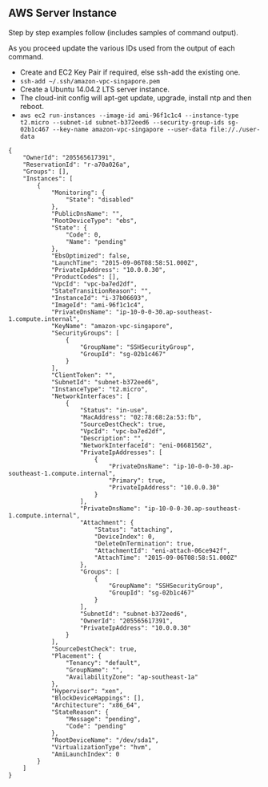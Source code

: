 ## AWS Server Instance

Step by step examples follow (includes samples of command output).

As you proceed update the various IDs used from the output of each command.

- Create and EC2 Key Pair if required, else ssh-add the existing one.
- `ssh-add ~/.ssh/amazon-vpc-singapore.pem`
- Create a Ubuntu 14.04.2 LTS server instance.
- The cloud-init config will apt-get update, upgrade, install ntp and then reboot.
- `aws ec2 run-instances --image-id ami-96f1c1c4 --instance-type t2.micro --subnet-id subnet-b372eed6 --security-group-ids sg-02b1c467 --key-name amazon-vpc-singapore --user-data file://./user-data`

```
{
    "OwnerId": "205565617391", 
    "ReservationId": "r-a70a026a", 
    "Groups": [], 
    "Instances": [
        {
            "Monitoring": {
                "State": "disabled"
            }, 
            "PublicDnsName": "", 
            "RootDeviceType": "ebs", 
            "State": {
                "Code": 0, 
                "Name": "pending"
            }, 
            "EbsOptimized": false, 
            "LaunchTime": "2015-09-06T08:58:51.000Z", 
            "PrivateIpAddress": "10.0.0.30", 
            "ProductCodes": [], 
            "VpcId": "vpc-ba7ed2df", 
            "StateTransitionReason": "", 
            "InstanceId": "i-37b06693", 
            "ImageId": "ami-96f1c1c4", 
            "PrivateDnsName": "ip-10-0-0-30.ap-southeast-1.compute.internal", 
            "KeyName": "amazon-vpc-singapore", 
            "SecurityGroups": [
                {
                    "GroupName": "SSHSecurityGroup", 
                    "GroupId": "sg-02b1c467"
                }
            ], 
            "ClientToken": "", 
            "SubnetId": "subnet-b372eed6", 
            "InstanceType": "t2.micro", 
            "NetworkInterfaces": [
                {
                    "Status": "in-use", 
                    "MacAddress": "02:78:68:2a:53:fb", 
                    "SourceDestCheck": true, 
                    "VpcId": "vpc-ba7ed2df", 
                    "Description": "", 
                    "NetworkInterfaceId": "eni-06681562", 
                    "PrivateIpAddresses": [
                        {
                            "PrivateDnsName": "ip-10-0-0-30.ap-southeast-1.compute.internal", 
                            "Primary": true, 
                            "PrivateIpAddress": "10.0.0.30"
                        }
                    ], 
                    "PrivateDnsName": "ip-10-0-0-30.ap-southeast-1.compute.internal", 
                    "Attachment": {
                        "Status": "attaching", 
                        "DeviceIndex": 0, 
                        "DeleteOnTermination": true, 
                        "AttachmentId": "eni-attach-06ce942f", 
                        "AttachTime": "2015-09-06T08:58:51.000Z"
                    }, 
                    "Groups": [
                        {
                            "GroupName": "SSHSecurityGroup", 
                            "GroupId": "sg-02b1c467"
                        }
                    ], 
                    "SubnetId": "subnet-b372eed6", 
                    "OwnerId": "205565617391", 
                    "PrivateIpAddress": "10.0.0.30"
                }
            ], 
            "SourceDestCheck": true, 
            "Placement": {
                "Tenancy": "default", 
                "GroupName": "", 
                "AvailabilityZone": "ap-southeast-1a"
            }, 
            "Hypervisor": "xen", 
            "BlockDeviceMappings": [], 
            "Architecture": "x86_64", 
            "StateReason": {
                "Message": "pending", 
                "Code": "pending"
            }, 
            "RootDeviceName": "/dev/sda1", 
            "VirtualizationType": "hvm", 
            "AmiLaunchIndex": 0
        }
    ]
}
```